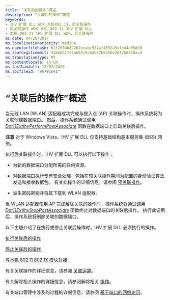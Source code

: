 ```yaml
---
title: “关联后的操作”概述
description: “关联后的操作”概述
keywords:
- IHV 扩展 DLL WDK 本机802.11，后关联操作
- 后关联操作 WDK 本机 802.11 IHV 扩展 DLL
- 本机 802.11 IHV 扩展 DLL WDK，后关联操作
ms.date: 04/20/2017
ms.localizationpriority: medium
ms.openlocfilehash: 01f2094b82261beabc9f4af4592a5efe44d05db0
ms.sourcegitcommit: 418e6617e2a695c9cb4b37b5b60e264760858acd
ms.translationtype: MT
ms.contentlocale: zh-CN
ms.lasthandoff: 12/07/2020
ms.locfileid: "96792641"
---
```

# <a name="post-association-operations-overview"></a>“关联后的操作”概述

当无线 LAN (WLAN) 适配器成功完成与接入点 (AP) 关联操作时，操作系统将为关联创建数据端口。 然后，操作系统通过调用 [*Dot11ExtIhvPerformPostAssociate*](/windows-hardware/drivers/ddi/wlanihv/nc-wlanihv-dot11extihv_perform_post_associate) 函数在数据端口上启动关联后操作。

**注意**  对于 Windows Vista，IHV 扩展 DLL 仅支持基础结构基本服务集 (BSS) 网络。

 

执行后关联操作时，IHV 扩展 DLL 可以执行以下操作：

-   为新的数据端口分配所需的任何资源。

-   对数据端口执行专有安全处理，包括在预关联操作期间为配置的身份验证算法发送和接收数据包。 有关此操作的详细信息，请参阅 [预关联操作](pre-association-operations.md)。

-   派生密码密钥并将其下载到 WLAN 适配器。

当 WLAN 适配器使用 AP 完成解除关联的操作时，操作系统将通过调用 [*Dot11ExtIhvStopPostAssociate*](/windows-hardware/drivers/ddi/wlanihv/nc-wlanihv-dot11extihv_stop_post_associate) 函数终止对数据端口的关联后操作。 执行此调用后，操作系统将删除关联的数据端口。

以下主题介绍了在执行或停止关联后操作时，IHV 扩展 DLL 必须执行的操作。

[执行关联后的操作](performing-a-post-association-operation.md)

[停止关联后的操作](stopping-a-post-association-operation.md)

[与本机 802.11 802.1X 模块对接](interface-to-the-native-802-11-802-1x-module.md)

有关关联操作的详细信息，请参阅 [关联运算](/previous-versions/windows/hardware/wireless/association-operations)。

有关解除相关操作的详细信息，请参阅解除相关 [操作](/previous-versions/windows/hardware/wireless/disassociation-operations)。

有关端口管理中涉及的过程的详细信息，请参阅 [基于端口的网络访问](/previous-versions/windows/hardware/wireless/port-based-network-access)。

 

 
